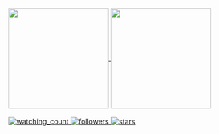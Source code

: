 
<a href="https://github.com/UgurkanTech/">
  <img height=200 align="center" src="https://github-readme-stats.vercel.app/api?username=UgurkanTech&card_width=420&custom_title=Github%20Stats&count_private=true&show_icons=true&theme=default&include_all_commits=true&hide=prs,contribs" />
</a>
<a href="https://github.com/UgurkanTech/">
  <img height=200 align="center" src="https://github-readme-stats.vercel.app/api/top-langs?username=UgurkanTech&layout=compact&count_private=true&theme=default&langs_count=8&card_width=320&exclude_repo=OpenGL-Saw-Engine,UgurkanTech.github.io"/>
</a>
<br/><br/>
<a href="https://github.com/UgurkanTech/">
<img src="https://komarev.com/ghpvc/?username=UgurkanTech&color=brightgreen" alt="watching_count"/> <img alt="followers" src="https://img.shields.io/github/followers/UgurkanTech?label=Followers&style=social"> <img src="https://img.shields.io/github/stars/UgurkanTech?label=Stars" alt="stars">
</a>
